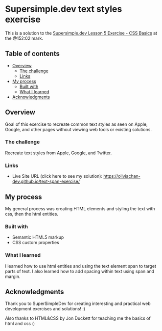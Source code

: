 # Supersimple.dev text styles exercise

This is a solution to the [Supersimple.dev Lesson 5 Exercise - CSS Basics](https://youtu.be/G3e-cpL7ofc) at the @152:02 mark.

## Table of contents

- [Overview](#overview)
  - [The challenge](#the-challenge)
  - [Links](#links)
- [My process](#my-process)
  - [Built with](#built-with)
  - [What I learned](#what-i-learned)
- [Acknowledgments](#acknowledgments)

## Overview
Goal of this exercise to recreate common text styles as seen on Apple, Google, and other pages without viewing web tools or existing solutions. 

### The challenge
Recreate text styles from Apple, Google, and Twitter.

### Links
- Live Site URL (click here to see my solution): https://oliviachan-dev.github.io/text-span-exercise/

## My process
My general process was creating HTML elements and styling the text with css, then the html entities. 

### Built with
- Semantic HTML5 markup
- CSS custom properties

### What I learned
I learned how to use html entities and using the text element span to target parts of text. I also learned how to add spacing within text using span and margin.

## Acknowledgments
Thank you to SuperSimpleDev for creating interesting and practical web development exercises and solutions! :)

Also thanks to HTML&CSS by Jon Duckett for teaching me the basics of html and css :)
